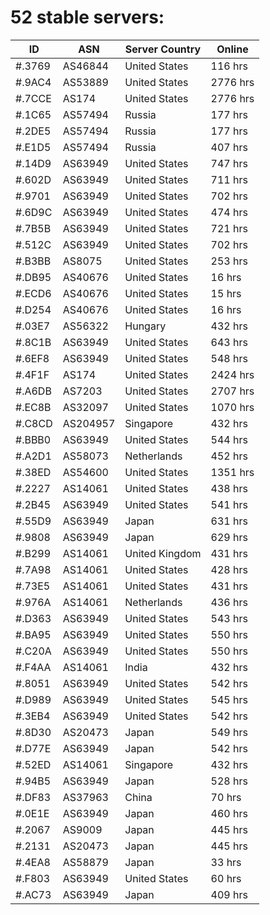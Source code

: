 # 52 stable servers:

| ID | ASN | Server Country | Online |
| ------ | ------ | ------ | ------ |
| #.3769 | AS46844 | United States | 116 hrs |
| #.9AC4 | AS53889 | United States | 2776 hrs |
| #.7CCE | AS174 | United States | 2776 hrs |
| #.1C65 | AS57494 | Russia | 177 hrs |
| #.2DE5 | AS57494 | Russia | 177 hrs |
| #.E1D5 | AS57494 | Russia | 407 hrs |
| #.14D9 | AS63949 | United States | 747 hrs |
| #.602D | AS63949 | United States | 711 hrs |
| #.9701 | AS63949 | United States | 702 hrs |
| #.6D9C | AS63949 | United States | 474 hrs |
| #.7B5B | AS63949 | United States | 721 hrs |
| #.512C | AS63949 | United States | 702 hrs |
| #.B3BB | AS8075 | United States | 253 hrs |
| #.DB95 | AS40676 | United States | 16 hrs |
| #.ECD6 | AS40676 | United States | 15 hrs |
| #.D254 | AS40676 | United States | 16 hrs |
| #.03E7 | AS56322 | Hungary | 432 hrs |
| #.8C1B | AS63949 | United States | 643 hrs |
| #.6EF8 | AS63949 | United States | 548 hrs |
| #.4F1F | AS174 | United States | 2424 hrs |
| #.A6DB | AS7203 | United States | 2707 hrs |
| #.EC8B | AS32097 | United States | 1070 hrs |
| #.C8CD | AS204957 | Singapore | 432 hrs |
| #.BBB0 | AS63949 | United States | 544 hrs |
| #.A2D1 | AS58073 | Netherlands | 452 hrs |
| #.38ED | AS54600 | United States | 1351 hrs |
| #.2227 | AS14061 | United States | 438 hrs |
| #.2B45 | AS63949 | United States | 541 hrs |
| #.55D9 | AS63949 | Japan | 631 hrs |
| #.9808 | AS63949 | Japan | 629 hrs |
| #.B299 | AS14061 | United Kingdom | 431 hrs |
| #.7A98 | AS14061 | United States | 428 hrs |
| #.73E5 | AS14061 | United States | 431 hrs |
| #.976A | AS14061 | Netherlands | 436 hrs |
| #.D363 | AS63949 | United States | 543 hrs |
| #.BA95 | AS63949 | United States | 550 hrs |
| #.C20A | AS63949 | United States | 550 hrs |
| #.F4AA | AS14061 | India | 432 hrs |
| #.8051 | AS63949 | United States | 542 hrs |
| #.D989 | AS63949 | United States | 545 hrs |
| #.3EB4 | AS63949 | United States | 542 hrs |
| #.8D30 | AS20473 | Japan | 549 hrs |
| #.D77E | AS63949 | Japan | 542 hrs |
| #.52ED | AS14061 | Singapore | 432 hrs |
| #.94B5 | AS63949 | Japan | 528 hrs |
| #.DF83 | AS37963 | China | 70 hrs |
| #.0E1E | AS63949 | Japan | 460 hrs |
| #.2067 | AS9009 | Japan | 445 hrs |
| #.2131 | AS20473 | Japan | 445 hrs |
| #.4EA8 | AS58879 | Japan | 33 hrs |
| #.F803 | AS63949 | United States | 60 hrs |
| #.AC73 | AS63949 | Japan | 409 hrs |

